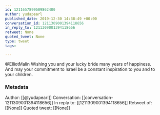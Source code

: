 ```yaml
---
id: 1211657899509862400
author: yudapearl
published_date: 2019-12-30 14:38:49 +00:00
conversation_id: 1211309001394118656
in_reply_to: 1211309001394118656
retweet: None
quoted_tweet: None
type: tweet
tags:

---
```


@ElliotMalin Wishing you and your lucky bride many years of happiness. And may your commitment to Israel be a constant inspiration to you and to your children.

### Metadata

Author: [[@yudapearl]]
Conversation: [[conversation-1211309001394118656]]
In reply to: [[1211309001394118656]]
Retweet of: [[None]]
Quoted tweet: [[None]]
